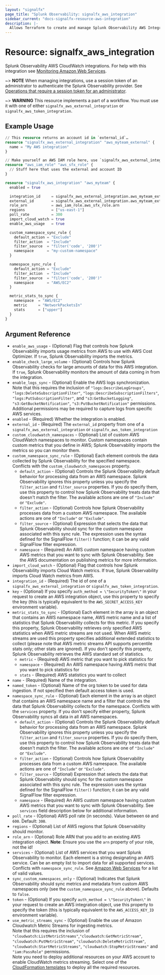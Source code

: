 ```yaml
---
layout: "signalfx"
page_title: "Splunk Observability: signalfx_aws_integration"
sidebar_current: "docs-signalfx-resource-aws-integration"
description: |-
  Allows Terraform to create and manage Splunk Observability AWS Integrations
---
```


# Resource: signalfx_aws_integration

Splunk Observability AWS CloudWatch integrations. For help with this integration see [Monitoring Amazon Web Services](https://docs.signalfx.com/en/latest/integrations/amazon-web-services.html#monitor-amazon-web-services).

~> **NOTE** When managing integrations, use a session token of an administrator to authenticate the Splunk Observability provider. See [Operations that require a session token for an administrator](https://dev.splunk.com/observability/docs/administration/authtokens#Operations-that-require-a-session-token-for-an-administrator).

~> **WARNING** This resource implements a part of a workflow. You must use it with one of either `signalfx_aws_external_integration` or `signalfx_aws_token_integration`.

## Example Usage

```tf
// This resource returns an account id in `external_id`…
resource "signalfx_aws_external_integration" "aws_myteam_external" {
  name = "My AWS integration"
}

// Make yourself an AWS IAM role here, use `signalfx_aws_external_integration.aws_myteam_external.external_id`
resource "aws_iam_role" "aws_sfx_role" {
  // Stuff here that uses the external and account ID
}

resource "signalfx_aws_integration" "aws_myteam" {
  enabled = true

  integration_id     = signalfx_aws_external_integration.aws_myteam_external.id
  external_id        = signalfx_aws_external_integration.aws_myteam_external.external_id
  role_arn           = aws_iam_role.aws_sfx_role.arn
  regions            = ["us-east-1"]
  poll_rate          = 300
  import_cloud_watch = true
  enable_aws_usage   = true

  custom_namespace_sync_rule {
    default_action = "Exclude"
    filter_action  = "Include"
    filter_source  = "filter('code', '200')"
    namespace      = "my-custom-namespace"
  }

  namespace_sync_rule {
    default_action = "Exclude"
    filter_action  = "Include"
    filter_source  = "filter('code', '200')"
    namespace      = "AWS/EC2"
  }

  metric_stats_to_sync {
    namespace  = "AWS/EC2"
    metric     = "NetworkPacketsIn"
    stats      = ["upper"]
  }
}
```

## Argument Reference

* `enable_aws_usage` - (Optional) Flag that controls how Splunk Observability imports usage metrics from AWS to use with AWS Cost Optimizer. If `true`, Splunk Observability imports the metrics.
* `enable_check_large_volume` - (Optional) Controls how Splunk Observability checks for large amounts of data for this AWS integration. If `true`, Splunk Observability monitors the amount of data coming in from the integration.
* `enable_logs_sync` - (Optional) Enable the AWS logs synchronization. Note that this requires the inclusion of `"logs:DescribeLogGroups"`,  `"logs:DeleteSubscriptionFilter"`, `"logs:DescribeSubscriptionFilters"`, `"logs:PutSubscriptionFilter"`, and `"s3:GetBucketLogging"`,  `"s3:GetBucketNotification"`, `"s3:PutBucketNotification"` permissions. Additional permissions may be required to capture logs from specific AWS services.
* `enabled` - (Required) Whether the integration is enabled.
* `external_id` - (Required) The `external_id` property from one of a `signalfx_aws_external_integration` or `signalfx_aws_token_integration`
* `custom_cloudwatch_namespaces` - (Optional) List of custom AWS CloudWatch namespaces to monitor. Custom namespaces contain custom metrics that you define in AWS; Splunk Observability imports the metrics so you can monitor them.
* `custom_namespace_sync_rule` - (Optional) Each element controls the data collected by Splunk Observability for the specified namespace. Conflicts with the `custom_cloudwatch_namespaces` property.
  * `default_action` - (Optional) Controls the Splunk Observability default behavior for processing data from an AWS namespace. Splunk Observability ignores this property unless you specify the `filter_action` and `filter_source` properties. If you do specify them, use this property to control how Splunk Observability treats data that doesn't match the filter. The available actions are one of `"Include"` or `"Exclude"`.
  * `filter_action` - (Optional) Controls how Splunk Observability processes data from a custom AWS namespace. The available actions are one of `"Include"` or `"Exclude"`.
  * `filter_source` - (Optional) Expression that selects the data that Splunk Observability should sync for the custom namespace associated with this sync rule. The expression uses the syntax defined for the SignalFlow `filter()` function; it can be any valid SignalFlow filter expression.
  * `namespace` - (Required) An AWS custom namespace having custom AWS metrics that you want to sync with Splunk Observability. See the AWS documentation on publishing metrics for more information.
* `import_cloud_watch` - (Optional) Flag that controls how Splunk Observability imports Cloud Watch metrics. If true, Splunk Observability imports Cloud Watch metrics from AWS.
* `integration_id` - (Required) The id of one of a `signalfx_aws_external_integration` or `signalfx_aws_token_integration`.
* `key` - (Optional) If you specify `auth_method = \"SecurityToken\"` in your request to create an AWS integration object, use this property to specify the key (this is typically equivalent to the `AWS_SECRET_ACCESS_KEY` environment variable).
* `metric_stats_to_sync` - (Optional) Each element in the array is an object that contains an AWS namespace name, AWS metric name and a list of statistics that Splunk Observability collects for this metric. If you specify this property, Splunk Observability retrieves only specified AWS statistics when AWS metric streams are not used. When AWS metric streams are used this property specifies additional extended statistics to collect (please note that AWS metric streams API supports percentile stats only; other stats are ignored). If you don't specify this property, Splunk Observability retrieves the AWS standard set of statistics.
  * `metric` - (Required) AWS metric that you want to pick statistics for
  * `namespace` - (Required) An AWS namespace having AWS metric that you want to pick statistics for
  * `stats` - (Required) AWS statistics you want to collect
* `name` - (Required) Name of the integration.
* `named_token` - (Optional) Name of the org token to be used for data ingestion. If not specified then default access token is used.
* `namespace_sync_rule` - (Optional) Each element in the array is an object that contains an AWS namespace name and a filter that controls the data that Splunk Observability collects for the namespace. Conflicts with the `services` property. If you don't specify either property, Splunk Observability syncs all data in all AWS namespaces.
  * `default_action` - (Optional) Controls the Splunk Observability default behavior for processing data from an AWS namespace. Splunk Observability ignores this property unless you specify the `filter_action` and `filter_source` properties. If you do specify them, use this property to control how Splunk Observability treats data that doesn't match the filter. The available actions are one of `"Include"` or `"Exclude"`.
  * `filter_action` - (Optional) Controls how Splunk Observability processes data from a custom AWS namespace. The available actions are one of `"Include"` or `"Exclude"`.
  * `filter_source` - (Optional) Expression that selects the data that Splunk Observability should sync for the custom namespace associated with this sync rule. The expression uses the syntax defined for the SignalFlow `filter()` function; it can be any valid SignalFlow filter expression.
  * `namespace` - (Required) An AWS custom namespace having custom AWS metrics that you want to sync with Splunk Observability. See `services` field description below for additional information.
* `poll_rate` - (Optional) AWS poll rate (in seconds). Value between `60` and `600`. Default: `300`.
* `regions` - (Optional) List of AWS regions that Splunk Observability should monitor.
* `role_arn` - (Optional) Role ARN that you add to an existing AWS integration object. **Note**: Ensure you use the `arn` property of your role, not the id!
* `services` - (Optional) List of AWS services that you want Splunk Observability to monitor. Each element is a string designating an AWS service. Can be an empty list to import data for all supported services. Conflicts with `namespace_sync_rule`. See [Amazon Web Services](https://docs.splunk.com/Observability/gdi/get-data-in/integrations.html#amazon-web-services) for a list of valid values.
* `sync_custom_namespaces_only` - (Optional) Indicates that Splunk Observability should sync metrics and metadata from custom AWS namespaces only (see the `custom_namespace_sync_rule` above). Defaults to `false`.
* `token` - (Optional) If you specify `auth_method = \"SecurityToken\"` in your request to create an AWS integration object, use this property to specify the token (this is typically equivalent to the `AWS_ACCESS_KEY_ID` environment variable).
* `use_metric_streams_sync` - (Optional) Enable the use of Amazon Cloudwatch Metric Streams for ingesting metrics.<br>
  Note that this requires the inclusion of `"cloudwatch:ListMetricStreams"`,`"cloudwatch:GetMetricStream"`, `"cloudwatch:PutMetricStream"`, `"cloudwatch:DeleteMetricStream"`, `"cloudwatch:StartMetricStreams"`, `"cloudwatch:StopMetricStreams"` and `"iam:PassRole"` permissions.<br>
  Note you need to deploy additional resources on your AWS account to enable CloudWatch metrics streaming. Select one of the [CloudFormation templates](https://docs.splunk.com/Observability/gdi/get-data-in/connect/aws/aws-cloudformation.html) to deploy all the required resources.

